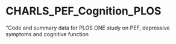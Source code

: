 # CHARLS_PEF_Cognition_PLOS
“Code and summary data for PLOS ONE study on PEF, depressive symptoms and cognitive function 
